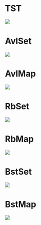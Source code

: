 # TST
![](img/TST_test.png)

# AvlSet
![](img/AvlSet_test.png)

# AvlMap
![](img/AvlMap_test.png) 

# RbSet
![](img/RbSet_test.png)

# RbMap
![](img/RbMap_test.png) 

# BstSet
![](img/BstSet_test.png)

# BstMap
![](img/BstMap_test.png) 
